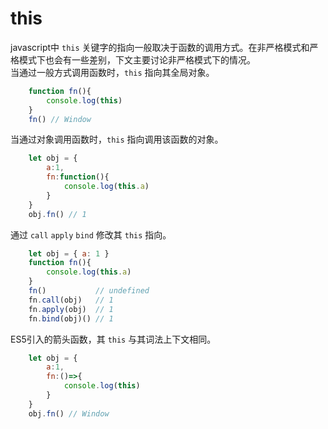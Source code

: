 # this  

javascript中 `this` 关键字的指向一般取决于函数的调用方式。在非严格模式和严格模式下也会有一些差别，下文主要讨论非严格模式下的情况。  
当通过一般方式调用函数时，`this` 指向其全局对象。  
```js
    function fn(){
        console.log(this)
    }
    fn() // Window
```
当通过对象调用函数时，`this` 指向调用该函数的对象。
```js
    let obj = {
        a:1,
        fn:function(){
            console.log(this.a)
        }
    }
    obj.fn() // 1 
```
通过 `call` `apply` `bind` 修改其 `this` 指向。
```js
    let obj = { a: 1 }
    function fn(){
        console.log(this.a)
    }
    fn()           // undefined
    fn.call(obj)   // 1
    fn.apply(obj)  // 1
    fn.bind(obj)() // 1
```
ES5引入的箭头函数，其 `this` 与其词法上下文相同。
```js
    let obj = {
        a:1,
        fn:()=>{
            console.log(this)
        }
    }
    obj.fn() // Window

```
